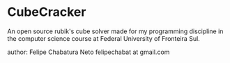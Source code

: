 # CubeCracker
An open source rubik's cube solver made for my programming discipline in the computer science course at Federal University of Fronteira Sul.

author: Felipe Chabatura Neto
        felipechabat at gmail.com
